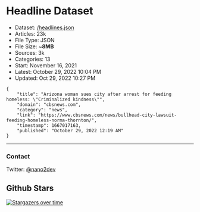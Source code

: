 # Headline Dataset

- Dataset: [/headlines.json](https://raw.githubusercontent.com/fwd/news/master/headlines.json) 
- Articles: 23k
- File Type: JSON
- File Size: ~**8MB**
- Sources: 3k
- Categories: 13
- Start: November 16, 2021
- Latest: October 29, 2022 10:04 PM
- Updated: Oct 29, 2022 10:27 PM

```
{
    "title": "Arizona woman sues city after arrest for feeding homeless: \"Criminalized kindness\"",
    "domain": "cbsnews.com",
    "category": "news",
    "link": "https://www.cbsnews.com/news/bullhead-city-lawsuit-feeding-homeless-norma-thornton/",
    "timestamp": 1667017163,
    "published": "October 29, 2022 12:19 AM"
}
```

---

### Contact 

Twitter: [@nano2dev](https://twitter.com/nano2dev)

## Github Stars

[![Stargazers over time](https://starchart.cc/fwd/news.svg)](https://starchart.cc/fwd/news)
